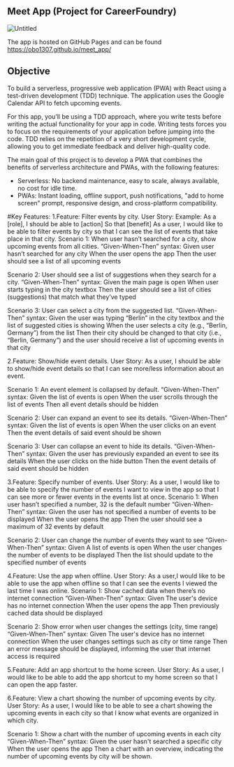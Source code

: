 ## Meet App (Project for CareerFoundry)

![Untitled](https://github.com/OBo1307/meet_app/assets/67460576/c63366a6-77d9-447f-a0f7-a3ed7e0875c6)


The app is hosted on GitHub Pages and can be found https://obo1307.github.io/meet_app/

## Objective

To build a serverless, progressive web application (PWA) with React using a test-driven development (TDD) technique. The application uses the Google Calendar API to fetch upcoming events.

For this app, you’ll be using a TDD approach, where you write tests before writing the actual functionality for your app in code. Writing tests forces you to focus on the requirements of your
application before jumping into the code. TDD relies on the repetition of a very short development cycle, allowing you to get immediate feedback and deliver high-quality code.

The main goal of this project is to develop a PWA that combines the benefits of serverless architecture and PWAs, with the following features:

-	Serverless: No backend maintenance, easy to scale, always available, no cost for idle time.
-	PWAs: Instant loading, offline support, push notifications, "add to home screen" prompt, responsive design, and cross-platform compatibility.

#Key Features:
1.Feature: 
Filter events by city.
User Story: 
Example: As a [role], I should be able to [action] So that [benefit] 
As a user, I would like to be able to filter events by city so that I can see the list of events that take place in that city.
Scenario 1: When user hasn’t searched for a city, show upcoming events from all cities.
“Given-When-Then” syntax: 
Given user hasn’t searched for any city 
When the user opens the app 
Then the user should see a list of all upcoming events

Scenario 2: User should see a list of suggestions when they search for a city.
“Given-When-Then” syntax: 
Given the main page is open 
When user starts typing in the city textbox 
Then the user should see a list of cities (suggestions) that match what they’ve typed

Scenario 3: User can select a city from the suggested list.
“Given-When-Then” syntax: 
Given the user was typing “Berlin” in the city textbox and the list of suggested cities is showing 
When the user selects a city (e.g., “Berlin, Germany”) from the list 
Then their city should be changed to that city (i.e., “Berlin, Germany”) and the user should receive a list of upcoming events in that city

2.Feature: 
Show/hide event details.
User Story: As a user, I should be able to show/hide event details so that I can see more/less information about an event.

Scenario 1: An event element is collapsed by default.
“Given-When-Then” syntax: 
Given the list of events is open 
When the user scrolls through the list of events 
Then all event details should be hidden

Scenario 2: User can expand an event to see its details.
“Given-When-Then” syntax: 
Given the list of events is open 
When the user clicks on an event 
Then the event details of said event should be shown

Scenario 3: User can collapse an event to hide its details.
“Given-When-Then” syntax: 
Given the user has previously expanded an event to see its details 
When the user clicks on the hide button
Then the event details of said event should be hidden

3.Feature: 
Specify number of events. 
User Story: 
As a user, I would like to be able to specify the number of events I want to view in the app so that I can see more or fewer events in the events list at once.
Scenario 1: 
When user hasn’t specified a number, 32 is the default number
“Given-When-Then” syntax: 
Given the user has not specified a number of events to be displayed 
When the user opens the app 
Then the user should see a maximum of 32 events by default

Scenario 2: User can change the number of events they want to see
“Given-When-Then” syntax: 
Given A list of events is open 
When the user changes the number of events to be displayed 
Then the list should update to the specified number of events

4.Feature: 
Use the app when offline. 
User Story: 
As a user,I would like to be able to use the app when offline so that I can see the events I viewed the last time I was online.
Scenario 1: Show cached data when there’s no internet connection
“Given-When-Then” syntax: 
Given The user's device has no internet connection 
When the user opens the app 
Then previously cached data should be displayed

Scenario 2: Show error when user changes the settings (city, time range)
“Given-When-Then” syntax: 
Given The user's device has no internet connection 
When the user changes settings such as city or time range
Then an error message should be displayed, informing the user that internet access is required

5.Feature: 
Add an app shortcut to the home screen. 
User Story: 
As a user, I would like to be able to add the app shortcut to my home screen so that I can open the app faster.

6.Feature: 
View a chart showing the number of upcoming events by city. 
User Story: 
As a user, I would like to be able to see a chart showing the upcoming events in each city so that I know what events are organized in which city.

Scenario 1: 
Show a chart with the number of upcoming events in each city
“Given-When-Then” syntax: 
Given the user hasn't searched a specific city 
When the user opens the app 
Then a chart with an overview, indicating the number of upcoming events by city will be shown.


